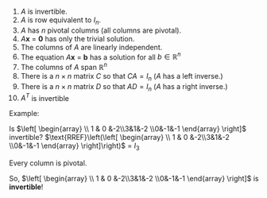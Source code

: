 1. $A$ is invertible.
2. $A$ is row equivalent to $I_n$.
3. $A$ has $n$ pivotal columns (all columns are pivotal).
4. $A \mathbf{x}$ = $\mathbf{0}$ has only the trivial solution.
5. The columns of $A$ are linearly independent.
6. The equation $A \mathbf{x}$ = $\mathbf{b}$ has a solution for all $b \in \mathbb{R}^n$
7. The columns of $A$ span $\mathbb{R}^n$
8. There is a $n \times n$ matrix $C$ so that $CA = I_n$ ($A$ has a left inverse.)
9. There is a $n \times n$ matrix $D$ so that $AD = I_n$ ($A$ has a right inverse.)
10. $A^T$ is invertible

Example: 

Is $\left[ \begin{array}  \\ 1 & 0 &-2\\3&1&-2 \\0&-1&-1 \end{array} \right]$ invertible? 
$\text{RREF}\left(\left[ \begin{array}  \\ 1 & 0 &-2\\3&1&-2 \\0&-1&-1 \end{array} \right]\right)$ = $I_3$

Every column is pivotal.

So, $\left[ \begin{array}  \\ 1 & 0 &-2\\3&1&-2 \\0&-1&-1 \end{array} \right]$ is **invertible**!